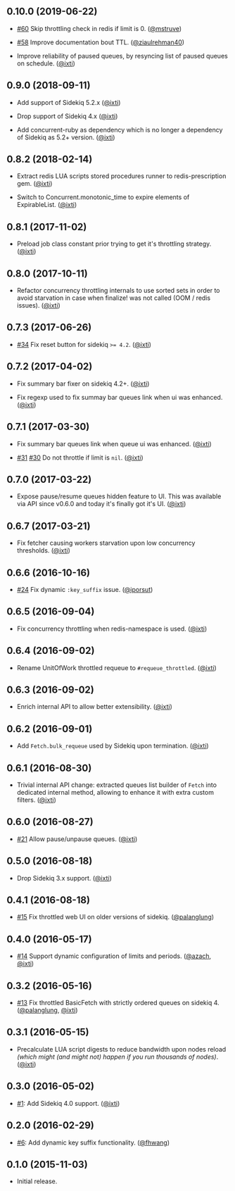 ## 0.10.0 (2019-06-22)

* [#60](https://github.com/sensortower/sidekiq-throttled/pull/60)
  Skip throttling check in redis if limit is 0.
  ([@mstruve])

* [#58](https://github.com/sensortower/sidekiq-throttled/pull/58)
  Improve documentation bout TTL.
  ([@ziaulrehman40])

* Improve reliability of paused queues, by resyncing list of paused queues
  on schedule.
  ([@ixti])


## 0.9.0 (2018-09-11)

* Add support of Sidekiq 5.2.x
  ([@ixti])

* Drop support of Sidekiq 4.x
  ([@ixti])

* Add concurrent-ruby as dependency which is no longer a dependency of
  Sidekiq as 5.2+ version.
  ([@ixti])


## 0.8.2 (2018-02-14)

* Extract redis LUA scripts stored procedures runner to redis-prescription gem.
  ([@ixti])

* Switch to Concurrent.monotonic_time to expire elements of ExpirableList.
  ([@ixti])


## 0.8.1 (2017-11-02)

* Preload job class constant prior trying to get it's throttling strategy.
  ([@ixti])


## 0.8.0 (2017-10-11)

* Refactor concurrency throttling internals to use sorted sets in order to avoid
  starvation in case when finalize! was not called (OOM / redis issues).
  ([@ixti])


## 0.7.3 (2017-06-26)

* [#34](https://github.com/sensortower/sidekiq-throttled/issues/34)
  Fix reset button for sidekiq `>= 4.2`.
  ([@ixti])


## 0.7.2 (2017-04-02)

* Fix summary bar fixer on sidekiq 4.2+.
  ([@ixti])

* Fix regexp used to fix summay bar queues link when ui was enhanced.
  ([@ixti])


## 0.7.1 (2017-03-30)

* Fix summary bar queues link when queue ui was enhanced.
  ([@ixti])

* [#31](https://github.com/sensortower/sidekiq-throttled/pull/31)
  [#30](https://github.com/sensortower/sidekiq-throttled/issues/30)
  Do not throttle if limit is `nil`.
  ([@ixti])


## 0.7.0 (2017-03-22)

* Expose pause/resume queues hidden feature to UI. This was available via API
  since v0.6.0 and today it's finally got it's UI.
  ([@ixti])


## 0.6.7 (2017-03-21)

* Fix fetcher causing workers starvation upon low concurrency thresholds.
  ([@ixti])


## 0.6.6 (2016-10-16)

* [#24](https://github.com/sensortower/sidekiq-throttled/pull/24)
  Fix dynamic `:key_suffix` issue.
  ([@iporsut])


## 0.6.5 (2016-09-04)

* Fix concurrency throttling when redis-namespace is used.
  ([@ixti])


## 0.6.4 (2016-09-02)

* Rename UnitOfWork throttled requeue to `#requeue_throttled`.
  ([@ixti])


## 0.6.3 (2016-09-02)

* Enrich internal API to allow better extensibility.
  ([@ixti])


## 0.6.2 (2016-09-01)

* Add `Fetch.bulk_requeue` used by Sidekiq upon termination.
  ([@ixti])


## 0.6.1 (2016-08-30)

* Trivial internal API change: extracted queues list builder of `Fetch` into
  dedicated internal method, allowing to enhance it with extra custom filters.
  ([@ixti])


## 0.6.0 (2016-08-27)

* [#21](https://github.com/sensortower/sidekiq-throttled/pull/21)
  Allow pause/unpause queues.
  ([@ixti])


## 0.5.0 (2016-08-18)

* Drop Sidekiq 3.x support.
  ([@ixti])


## 0.4.1 (2016-08-18)

* [#15](https://github.com/sensortower/sidekiq-throttled/pull/15)
  Fix throttled web UI on older versions of sidekiq.
  ([@palanglung])


## 0.4.0 (2016-05-17)

* [#14](https://github.com/sensortower/sidekiq-throttled/pull/14)
  Support dynamic configuration of limits and periods.
  ([@azach], [@ixti])


## 0.3.2 (2016-05-16)

* [#13](https://github.com/sensortower/sidekiq-throttled/issues/13)
  Fix throttled BasicFetch with strictly ordered queues on sidekiq 4.
  ([@palanglung], [@ixti])


## 0.3.1 (2016-05-15)

* Precalculate LUA script digests to reduce bandwidth upon nodes reload
  _(which might (and might not) happen if you run thousands of nodes)_.
  ([@ixti])


## 0.3.0 (2016-05-02)

* [#1](https://github.com/sensortower/sidekiq-throttled/issues/1):
  Add Sidekiq 4.0 support.
  ([@ixti])


## 0.2.0 (2016-02-29)

* [#6](https://github.com/sensortower/sidekiq-throttled/pull/6):
  Add dynamic key suffix functionality.
  ([@fhwang])


## 0.1.0 (2015-11-03)

* Initial release.


[@ixti]: https://github.com/ixti
[@fhwang]: https://github.com/fhwang
[@palanglung]: https://github.com/palanglung
[@azach]: https://github.com/azach
[@iporsut]: https://github.com/iporsut
[@mstruve]: https://github.com/mstruve
[@ziaulrehman40]: https://github.com/ziaulrehman40
